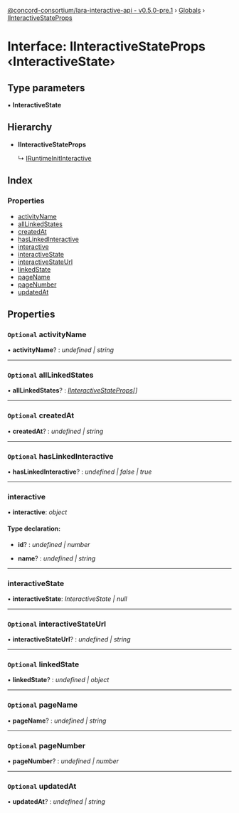 [@concord-consortium/lara-interactive-api - v0.5.0-pre.1](../README.md) › [Globals](../globals.md) › [IInteractiveStateProps](iinteractivestateprops.md)

# Interface: IInteractiveStateProps ‹**InteractiveState**›

## Type parameters

▪ **InteractiveState**

## Hierarchy

* **IInteractiveStateProps**

  ↳ [IRuntimeInitInteractive](iruntimeinitinteractive.md)

## Index

### Properties

* [activityName](iinteractivestateprops.md#optional-activityname)
* [allLinkedStates](iinteractivestateprops.md#optional-alllinkedstates)
* [createdAt](iinteractivestateprops.md#optional-createdat)
* [hasLinkedInteractive](iinteractivestateprops.md#optional-haslinkedinteractive)
* [interactive](iinteractivestateprops.md#interactive)
* [interactiveState](iinteractivestateprops.md#interactivestate)
* [interactiveStateUrl](iinteractivestateprops.md#optional-interactivestateurl)
* [linkedState](iinteractivestateprops.md#optional-linkedstate)
* [pageName](iinteractivestateprops.md#optional-pagename)
* [pageNumber](iinteractivestateprops.md#optional-pagenumber)
* [updatedAt](iinteractivestateprops.md#optional-updatedat)

## Properties

### `Optional` activityName

• **activityName**? : *undefined | string*

___

### `Optional` allLinkedStates

• **allLinkedStates**? : *[IInteractiveStateProps](iinteractivestateprops.md)[]*

___

### `Optional` createdAt

• **createdAt**? : *undefined | string*

___

### `Optional` hasLinkedInteractive

• **hasLinkedInteractive**? : *undefined | false | true*

___

###  interactive

• **interactive**: *object*

#### Type declaration:

* **id**? : *undefined | number*

* **name**? : *undefined | string*

___

###  interactiveState

• **interactiveState**: *InteractiveState | null*

___

### `Optional` interactiveStateUrl

• **interactiveStateUrl**? : *undefined | string*

___

### `Optional` linkedState

• **linkedState**? : *undefined | object*

___

### `Optional` pageName

• **pageName**? : *undefined | string*

___

### `Optional` pageNumber

• **pageNumber**? : *undefined | number*

___

### `Optional` updatedAt

• **updatedAt**? : *undefined | string*
